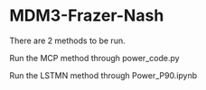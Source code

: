 # MDM3-Frazer-Nash

There are 2 methods to be run.

Run the MCP method through power_code.py

Run the LSTMN method through Power_P90.ipynb
